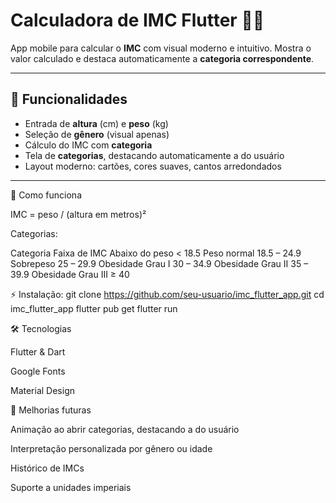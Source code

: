 # Calculadora de IMC Flutter 🧮📱

App mobile para calcular o **IMC** com visual moderno e intuitivo. Mostra o valor calculado e destaca automaticamente a **categoria correspondente**.

---

## 🔹 Funcionalidades

- Entrada de **altura** (cm) e **peso** (kg)
- Seleção de **gênero** (visual apenas)
- Cálculo do IMC com **categoria**
- Tela de **categorias**, destacando automaticamente a do usuário
- Layout moderno: cartões, cores suaves, cantos arredondados

---




🧮 Como funciona

IMC = peso / (altura em metros)²

Categorias:

Categoria	Faixa de IMC
Abaixo do peso	< 18.5
Peso normal	18.5 – 24.9
Sobrepeso	25 – 29.9
Obesidade Grau I	30 – 34.9
Obesidade Grau II	35 – 39.9
Obesidade Grau III	≥ 40


⚡ Instalação:
git clone https://github.com/seu-usuario/imc_flutter_app.git
cd imc_flutter_app
flutter pub get
flutter run

🛠 Tecnologias

Flutter & Dart

Google Fonts

Material Design

🎨 Melhorias futuras

Animação ao abrir categorias, destacando a do usuário

Interpretação personalizada por gênero ou idade

Histórico de IMCs

Suporte a unidades imperiais
